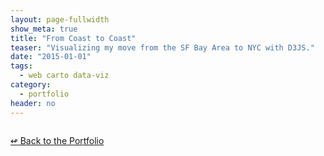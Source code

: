 ```yaml
---
layout: page-fullwidth
show_meta: true
title: "From Coast to Coast"
teaser: "Visualizing my move from the SF Bay Area to NYC with D3JS."
date: "2015-01-01"
tags:
  - web carto data-viz 
category:
  - portfolio
header: no
---
```





<img class="portfolio" src="{{site.url}}{{site.baseurl}}/images/" alt="">


[<span class="back-arrow">&#8619;</span> Back to the Portfolio](/work/)